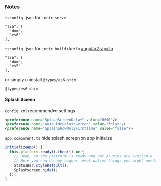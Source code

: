 ### Notes

`tsconfig.json` for `ionic serve`

    "lib": [
      "dom",
      "es6"
    ],

`tsconfig.json` for `ionic build` due to [angular2-apollo](http://dev.apollodata.com/angular2/initialization.html#typescript-es2015)

    "lib": [
      "dom",
      "es5"
    ],


or simply uninstall `@types/es6-shim`

```
@types/es6-shim
```

#### Splash Screen

`config.xml` recommended settings

```xml
<preference name="SplashScreenDelay" value="6000"/>
<preference name="AutoHideSplashScreen" value="false"/>
<preference name="SplashShowOnlyFirstTime" value="false"/>
```

`app.component.ts` hide splash screen on app initialize

```js
initializeApp() {
  this.platform.ready().then(() => {
    // Okay, so the platform is ready and our plugins are available.
    // Here you can do any higher level native things you might need.
    StatusBar.styleDefault();
    Splashscreen.hide();
  });
}
```